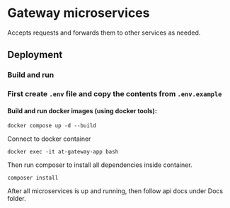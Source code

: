 # Gateway microservices

Accepts requests and forwards them to other services as needed.

## Deployment

### Build and run

### First create `.env` file and copy the contents from `.env.example`

#### Build and run docker images (using docker tools):

```
docker compose up -d --build
```

Connect to docker container

```
docker exec -it at-gateway-app bash
```

Then run composer to install all dependencies inside container.

```
composer install
```

After all microservices is up and running, then follow api docs under Docs folder.
